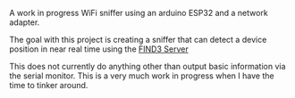 A work in progress WiFi sniffer using an arduino ESP32 and a network adapter.

The goal with this project is creating a sniffer that can detect a device position in near real time using the [FIND3 Server](https://github.com/schollz/find3)

This does not currently do anything other than output basic information via the serial monitor. This is a very much work in progress when I have the time to tinker around.
